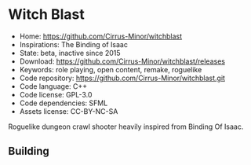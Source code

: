 # Witch Blast

- Home: https://github.com/Cirrus-Minor/witchblast
- Inspirations: The Binding of Isaac
- State: beta, inactive since 2015
- Download: https://github.com/Cirrus-Minor/witchblast/releases
- Keywords: role playing, open content, remake, roguelike
- Code repository: https://github.com/Cirrus-Minor/witchblast.git
- Code language: C++
- Code license: GPL-3.0
- Code dependencies: SFML
- Assets license: CC-BY-NC-SA

Roguelike dungeon crawl shooter heavily inspired from Binding Of Isaac.

## Building
